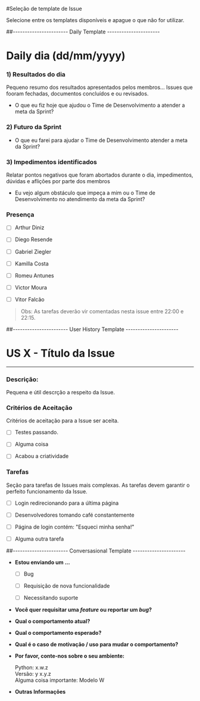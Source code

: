 #Seleção de template de Issue

Selecione entre os templates disponíveis e apague o que não for utilizar.


##----------------------- Daily Template ----------------------

# Daily dia (dd/mm/yyyy)

### 1) Resultados do dia
Pequeno resumo dos resultados apresentados pelos membros... Issues que fooram
fechadas, documentos concluídos e ou revisados.

* O que eu fiz hoje que ajudou o Time de Desenvolvimento a atender a meta da Sprint?

### 2) Futuro da Sprint
* O que eu farei para ajudar o Time de Desenvolvimento atender a meta da Sprint?

### 3) Impedimentos identificados
Relatar pontos negativos que foram abortados durante o dia, impedimentos, dúvidas
e aflições por parte dos membros
* Eu vejo algum obstáculo que impeça a mim ou o Time de Desenvolvimento no atendimento da meta da Sprint?


### Presença

- [ ] Arthur Diniz  
- [ ] Diego Resende  
- [ ] Gabriel Ziegler
- [ ] Kamilla Costa
- [ ] Romeu Antunes
- [ ] Victor Moura
- [ ] Vitor Falcão


> Obs: As tarefas deverão vir comentadas nesta issue entre 22:00 e 22:15.



##----------------------- User History Template ----------------------

# US X - Título da Issue
---
### Descrição:
Pequena e útil descrção a respeito da Issue.

### Critérios de Aceitação
Critérios de aceitação para a Issue ser aceita.
- [ ] Testes passando.
- [ ] Alguma coisa
- [ ] Acabou a criatividade


### Tarefas
Seção para tarefas de Issues mais complexas. As tarefas devem garantir o perfeito funcionamento da Issue.
- [ ] Login redirecionando para a última página
- [ ] Desenvolvedores tomando café constantemente
- [ ] Página de login contém: "Esqueci minha senha!"
- [ ] Alguma outra tarefa


##----------------------- Conversasional Template ----------------------

* **Estou enviando um ...**
  - [ ] Bug
  - [ ] Requisição de nova funcionalidade
  - [ ] Necessitando suporte


* **Você quer requisitar uma *feature* ou reportar um *bug*?**



* **Qual o comportamento atual?**



* **Qual o comportamento esperado?**



* **Qual é o caso de motivação / uso para mudar o comportamento?**



* **Por favor, conte-nos sobre o seu ambiente:**

    Python: x.w.z </br>
    Versão: y x.y.z </br>
    Alguma coisa importante: Modelo W </br>

* **Outras Informações**
